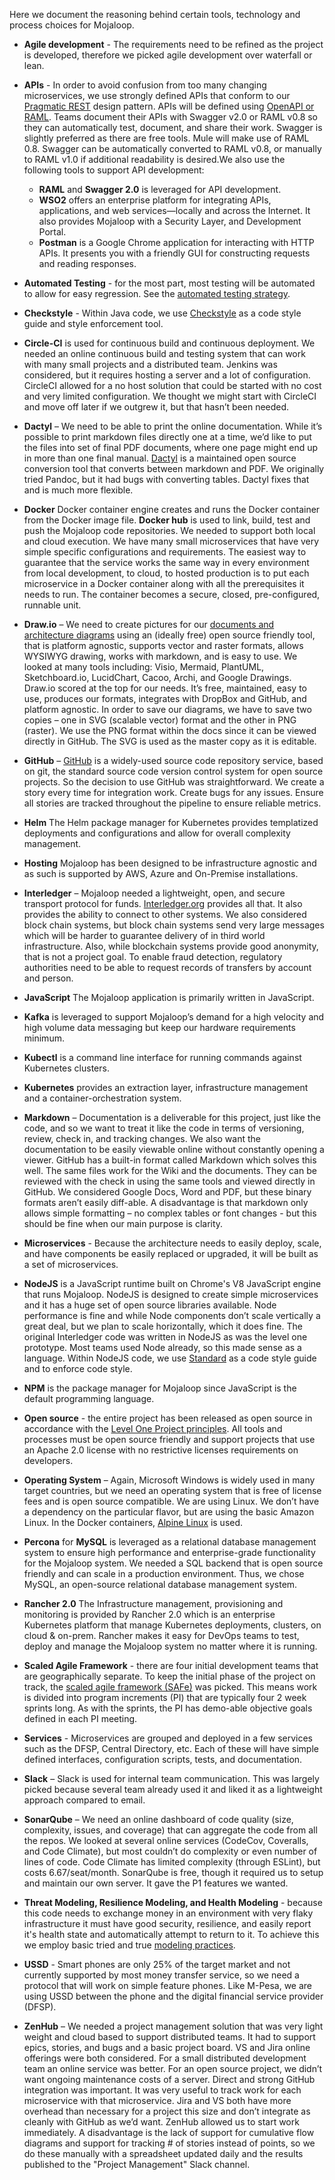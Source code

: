 Here we document the reasoning behind certain tools, technology and process choices for Mojaloop.

* **Agile development** - The requirements need to be refined as the project is developed, therefore we picked agile development over waterfall or lean.

* **APIs** - In order to avoid confusion from too many changing microservices, we use strongly defined APIs that conform to our [Pragmatic REST](Pragmatic-REST-Guidelines.md) design pattern. APIs will be defined using [OpenAPI or RAML](/Docs/wiki/API-Documentation.md). Teams document their APIs with Swagger v2.0 or RAML v0.8 so they can automatically test, document, and share their work. Swagger is slightly preferred as there are free tools. Mule will make use of RAML 0.8. Swagger can be automatically converted to RAML v0.8, or manually to RAML v1.0 if additional readability is desired.We also use the following tools to support API development:
  * **RAML** and **Swagger 2.0** is leveraged for API development.
  * **WSO2** offers an enterprise platform for integrating APIs, applications, and web services—locally and across the Internet. It also provides Mojaloop with a Security Layer, and Development Portal.
  * **Postman** is a Google Chrome application for interacting with HTTP APIs.  It presents you with a friendly GUI for constructing requests and reading responses.

* **Automated Testing** - for the most part, most testing will be automated to allow for easy regression. See the [automated testing strategy](https://github.com/mojaloop/Docs/wiki/Architecture-Documentation-Guidelines#second-round).

* **Checkstyle** - Within Java code, we use [Checkstyle](http://checkstyle.sourceforge.net/) as a code style guide and style enforcement tool.

* **Circle-CI** is used for continuous build and continuous deployment.  We needed an online continuous build and testing system that can work with many small projects and a distributed team. Jenkins was considered, but it requires hosting a server and a lot of configuration. CircleCI allowed for a no host solution that could be started with no cost and very limited configuration. We thought we might start with CircleCI and move off later if we outgrew it, but that hasn’t been needed.

* **Dactyl** – We need to be able to print the online documentation. While it’s possible to print markdown files directly one at a time, we’d like to put the files into set of final PDF documents, where one page might end up in more than one final manual. [Dactyl](https://github.com/ripple/dactyl) is a maintained open source conversion tool that converts between markdown and PDF. We originally tried Pandoc, but it had bugs with converting tables. Dactyl fixes that and is much more flexible.

* **Docker**  Docker container engine creates and runs the Docker container from the Docker image file.  **Docker hub** is used to link, build, test and push the Mojaloop code repositories.  We needed to support both local and cloud execution. We have many small microservices that have very simple specific configurations and requirements. The easiest way to guarantee that the service works the same way in every environment from local development, to cloud, to hosted production is to put each microservice in a Docker container along with all the prerequisites it needs to run. The container becomes a secure, closed, pre-configured, runnable unit. 

* **Draw.io** – We need to create pictures for our [documents and architecture diagrams](https://github.com/mojaloop/Docs/wiki/Architecture-Documentation-Guidelines) using an (ideally free) open source friendly tool, that is platform agnostic, supports vector and raster formats, allows WYSIWYG drawing, works with markdown, and is easy to use. We looked at many tools including: Visio, Mermaid, PlantUML, Sketchboard.io, LucidChart, Cacoo, Archi, and Google Drawings. Draw.io scored at the top for our needs. It’s free, maintained, easy to use, produces our formats, integrates with DropBox and GitHub, and platform agnostic. In order to save our diagrams, we have to save two copies – one in SVG (scalable vector) format and the other in PNG (raster). We use the PNG format within the docs since it can be viewed directly in GitHub. The SVG is used as the master copy as it is editable. 

* **GitHub** – [GitHub](https://github.com/Mojaloop) is a widely-used source code repository service, based on git, the standard source code version control system for open source projects. So the decision to use GitHub was straightforward. We create a story every time for integration work. Create bugs for any issues. Ensure all stories are tracked throughout the pipeline to ensure reliable metrics.

* **Helm** The Helm package manager for Kubernetes provides templatized deployments and configurations and allow for overall complexity management.

* **Hosting**  Mojaloop has been designed to be infrastructure agnostic and as such is supported by AWS, Azure and On-Premise installations.


* **Interledger** – Mojaloop needed a lightweight, open, and secure transport protocol for funds. [Interledger.org](http://Interledger.org) provides all that. It also provides the ability to connect to other systems. We also considered block chain systems, but block chain systems send very large messages which will be harder to guarantee delivery of in third world infrastructure. Also, while blockchain systems provide good anonymity, that is not a project goal. To enable fraud detection, regulatory authorities need to be able to request records of transfers by account and person.

* **JavaScript** The Mojaloop application is primarily written in JavaScript.

* **Kafka** is leveraged to support Mojaloop’s demand for a high velocity and high volume data messaging but keep our hardware requirements minimum.

* **Kubectl** is a command line interface for running commands against Kubernetes clusters. 

* **Kubernetes** provides an extraction layer, infrastructure management and a container-orchestration system.  

* **Markdown** – Documentation is a deliverable for this project, just like the code, and so we want to treat it like the code in terms of versioning, review, check in, and tracking changes. We also want the documentation to be easily viewable online without constantly opening a viewer. GitHub has a built-in format called Markdown which solves this well. The same files work for the Wiki and the documents. They can be reviewed with the check in using the same tools and viewed directly in GitHub. We considered Google Docs, Word and PDF, but these binary formats aren’t easily diff-able. A disadvantage is that markdown only allows simple formatting – no complex tables or font changes - but this should be fine when our main purpose is clarity.

* **Microservices** - Because the architecture needs to easily deploy, scale, and have components be easily replaced or upgraded, it will be built as a set of microservices. 

* **NodeJS** is a JavaScript runtime built on Chrome's V8 JavaScript engine that runs Mojaloop. NodeJS is designed to create simple microservices and it has a huge set of open source libraries available. Node performance is fine and while Node components don’t scale vertically a great deal, but we plan to scale horizontally, which it does fine. The original Interledger code was written in NodeJS as was the level one prototype. Most teams used Node already, so this made sense as a language.  Within NodeJS code, we use [Standard](https://www.npmjs.com/package/standard) as a code style guide and to enforce code style.

* **NPM** is the package manager for Mojaloop since JavaScript is the default programming language. 

* **Open source** - the entire project has been released as open source in accordance with the [Level One Project principles](https://leveloneproject.org/wp-content/uploads/2016/03/L1P_Level-One-Principles-and-Perspective.pdf). All tools and processes must be open source friendly and support projects that use an Apache 2.0 license with no restrictive licenses requirements on developers.

* **Operating System** – Again, Microsoft Windows is widely used in many target countries, but we need an operating system that is free of license fees and is open source compatible. We are using Linux. We don’t have a dependency on the particular flavor, but are using the basic Amazon Linux. In the Docker containers, [Alpine Linux](https://alpinelinux.org/) is used.

* **Percona** for **MySQL** is leveraged as a relational database management system to ensure high performance and enterprise-grade functionality for the Mojaloop system.  We needed a SQL backend that is open source friendly and can scale in a production environment. Thus, we chose MySQL, an open-source relational database management system.

* **Rancher 2.0**  The Infrastructure management, provisioning and monitoring is provided by Rancher 2.0 which is an enterprise Kubernetes platform that manage Kubernetes deployments, clusters, on cloud & on-prem.  Rancher makes it easy for DevOps teams to test, deploy and manage the Mojaloop system no matter where it is running.

* **Scaled Agile Framework** - there are four initial development teams that are geographically separate. To keep the initial phase of the project on track, the [scaled agile framework (SAFe)](www.scaledagileframework.com) was picked. This means work is divided into program increments (PI) that are typically four 2 week sprints long.  As with the sprints, the PI has demo-able objective goals defined in each PI meeting.

* **Services** - Microservices are grouped and deployed in a few services such as the DFSP, Central Directory, etc. Each of these will have simple defined interfaces, configuration scripts, tests, and documentation.

* **Slack** – Slack is used for internal team communication. This was largely picked because several team already used it and liked it as a lightweight approach compared to email. 

* **SonarQube** – We need an online dashboard of code quality (size, complexity, issues, and coverage) that can aggregate the code from all the repos. We looked at several online services (CodeCov, Coveralls, and Code Climate), but most couldn’t do complexity or even number of lines of code. Code Climate has limited complexity (through ESLint), but costs 6.67/seat/month. SonarQube is free, though it required us to setup and maintain our own server. It gave the P1 features we wanted. 

* **Threat Modeling, Resilience Modeling, and Health Modeling** - because this code needs to exchange money in an environment with very flaky infrastructure it must have good security, resilience, and easily report it's health state and automatically attempt to return to it. To achieve this we employ basic tried and true [modeling practices](https://github.com/mojaloop/Docs/wiki/Architecture-Documentation-Guidelines#second-round). 

* **USSD** - Smart phones are only 25% of the target market and not currently supported by most money transfer service, so we need a protocol that will work on simple feature phones. Like M-Pesa, we are using USSD between the phone and the digital financial service provider (DFSP).

* **ZenHub** – We needed a project management solution that was very light weight and cloud based to support distributed teams. It had to support epics, stories, and bugs and a basic project board. VS and Jira online offerings were both considered.  For a small distributed development team an online service was better. For an open source project, we didn’t want ongoing maintenance costs of a server. Direct and strong GitHub integration was important. It was very useful to track work for each microservice with that microservice. Jira and VS both have more overhead than necessary for a project this size and don’t integrate as cleanly with GitHub as we’d want. ZenHub allowed us to start work immediately. A disadvantage is the lack of support for cumulative flow diagrams and support for tracking # of stories instead of points, so we do these manually with a spreadsheet updated daily and the results published to the "Project Management" Slack channel.





